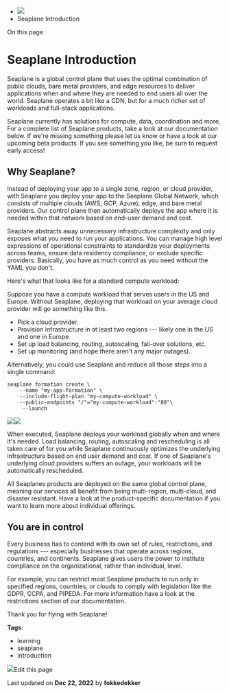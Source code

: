 <div>

<div>

<div>

<div>

-   ![](data:image/svg+xml;base64,PHN2Zz48cGF0aD48L3BhdGg+PC9zdmc+)
-   Seaplane Introduction

<div>

On this page

</div>

<div>

<div>

# Seaplane Introduction

</div>

Seaplane is a global control plane that uses the optimal combination of
public clouds, bare metal providers, and edge resources to deliver
applications when and where they are needed to end users all over the
world. Seaplane operates a bit like a CDN, but for a much richer set of
workloads and full-stack applications.

Seaplane currently has solutions for compute, data, coordination and
more. For a complete list of Seaplane products, take a look at our
documentation below. If we're missing something please let us know or
have a look at our upcoming beta products. If you see something you
like, be sure to request early access!

## Why Seaplane?​

Instead of deploying your app to a single zone, region, or cloud
provider, with Seaplane you deploy your app to the Seaplane Global
Network, which consists of multiple clouds (AWS, GCP, Azure), edge, and
bare metal providers. Our control plane then automatically deploys the
app where it is needed within that network based on end-user demand and
cost.

Seaplane abstracts away unnecessary infrastructure complexity and only
exposes what you need to run your applications. You can manage high
level expressions of operational constraints to standardize your
deployments across teams, ensure data residency compliance, or exclude
specific providers. Basically, you have as much control as you need
without the YAML you don\'t.

Here's what that looks like for a standard compute workload:

Suppose you have a compute workload that serves users in the US and
Europe. Without Seaplane, deploying that workload on your average cloud
provider will go something like this.

-   Pick a cloud provider.
-   Provision infrastructure in at least two regions --- likely one in
    the US and one in Europe.
-   Set up load balancing, routing, autoscaling, fail-over solutions,
    etc.
-   Set up monitoring (and hope there aren't any major outages).

Alternatively, you could use Seaplane and reduce all those steps into a
single command:

<div>

<div>

    seaplane formation create \
        --name "my-app-formation" \
        --include-flight-plan "my-compute-workload" \
        --public-endpoints "/"="my-compute-workload":"80"\
         --launch

<div>

![](data:image/svg+xml;base64,PHN2Zz48cGF0aD48L3BhdGg+PC9zdmc+)![](data:image/svg+xml;base64,PHN2Zz48cGF0aD48L3BhdGg+PC9zdmc+)

</div>

</div>

</div>

When executed, Seaplane deploys your workload globally when and where
it's needed. Load balancing, routing, autoscaling and rescheduling is
all taken care of for you while Seaplane continuously optimizes the
underlying infrastructure based on end user demand and cost. If one of
Seaplane's underlying cloud providers suffers an outage, your workloads
will be automatically rescheduled.

All Seaplanes products are deployed on the same global control plane,
meaning our services all benefit from being multi-region, multi-cloud,
and disaster resistant. Have a look at the product-specific
documentation if you want to learn more about individual offerings.

## You are in control​

Every business has to contend with its own set of rules, restrictions,
and regulations --- especially businesses that operate across regions,
countries, and continents. Seaplane gives users the power to institute
compliance on the organizational, rather than individual, level.

For example, you can restrict most Seaplane products to run only in
specified regions, countries, or clouds to comply with legislation like
the GDPR, CCPA, and PIPEDA. For more information have a look at the
restrictions section of our documentation.

Thank you for flying with Seaplane!

</div>

<div>

<div>

**Tags:**

-   learning
-   seaplane
-   introduction

</div>

</div>

<div>

<div>

![](data:image/svg+xml;base64,PHN2Zz48Zz48cGF0aD48L3BhdGg+PC9nPjwvc3ZnPg==)Edit
this page

</div>

<div>

Last updated on **Dec 22, 2022** by **fokkedekker**

</div>

</div>

</div>

</div>

</div>

</div>
